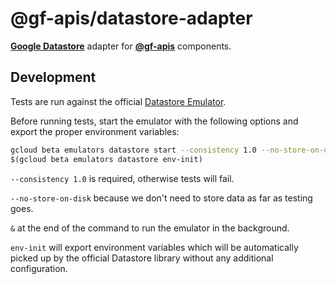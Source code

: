 # @gf-apis/datastore-adapter

[__Google Datastore__](https://github.com/googleapis/nodejs-datastore) adapter for [__@gf-apis__](https://github.com/gf-apis) components.

## Development

Tests are run against the official [Datastore Emulator](https://cloud.google.com/datastore/docs/tools/datastore-emulator).

Before running tests, start the emulator with the following options and export the proper environment variables:

```bash
gcloud beta emulators datastore start --consistency 1.0 --no-store-on-disk &
$(gcloud beta emulators datastore env-init)
```

`--consistency 1.0` is required, otherwise tests will fail.

`--no-store-on-disk` because we don't need to store data as far as testing goes.

`&` at the end of the command to run the emulator in the background.

`env-init` will export environment variables which will be automatically picked up by the official Datastore library without any additional configuration.
